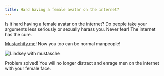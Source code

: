 ```yaml
---
title: Hard having a female avatar on the internet?
---
```


Is it hard having a female avatar on the internet? Do people take your arguments less seriously or sexually harass you. Never fear! The internet has the cure. 

[Mustachify.me](http://mustachify.me/)! Now you too can be normal manpeople! 

![Lindsey with mustasche](me.jpg)

Problem solved! You will no longer distract and enrage men on the internet with your female face.
